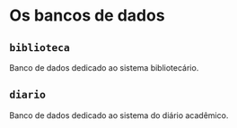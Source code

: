 # Os bancos de dados

## `biblioteca`

Banco de dados dedicado ao sistema bibliotecário.

## `diario`

Banco de dados dedicado ao sistema do diário acadêmico.
